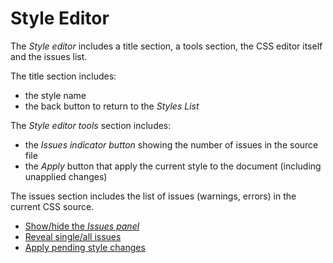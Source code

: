 
# Style Editor

The _Style editor_ includes a title section, a tools section, the CSS editor itself and the issues list.

The title section includes:

- the style name
- the back button to return to the _Styles List_

The _Style editor tools_ section includes: 

- the _Issues indicator button_ showing the number of issues in the source file
- the _Apply_ button that apply the current style to the document (including unapplied changes)

The issues section includes the list of issues (warnings, errors) in the current CSS source.

- [Show/hide the _Issues panel_](#showHideIssuesPanel)
- [Reveal single/all issues ](#revealSingleAllIssues)
- [Apply pending style changes](#applyPendingStyleChanges)
